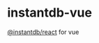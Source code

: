 # instantdb-vue

[@instantdb/react](https://github.com/instantdb/instant/blob/main/client/packages/react/README.md) for vue
